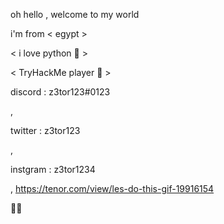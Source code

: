 oh hello , welcome to my world

i'm from < egypt >  

< i love python 🔮 > 

< TryHackMe player 🏴 > 

discord : z3tor123#0123

,

twitter : z3tor123

,

instgram : z3tor1234

,
https://tenor.com/view/les-do-this-gif-19916154

🐼🐼
